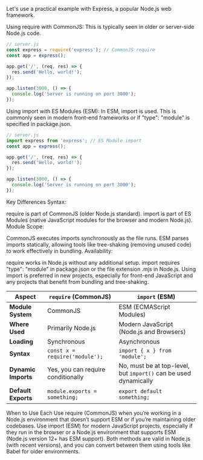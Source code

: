 Let's use a practical example with Express, a popular Node.js web framework.

Using require with CommonJS:
This is typically seen in older or server-side Node.js code.

```javascript
// server.js
const express = require('express'); // CommonJS require
const app = express();

app.get('/', (req, res) => {
  res.send('Hello, world!');
});

app.listen(3000, () => {
  console.log('Server is running on port 3000');
});
```

Using import with ES Modules (ESM):
In ESM, import is used. This is commonly seen in modern front-end frameworks or if "type": "module" is specified in package.json.

```javascript
// server.js
import express from 'express'; // ES Module import
const app = express();

app.get('/', (req, res) => {
  res.send('Hello, world!');
});

app.listen(3000, () => {
  console.log('Server is running on port 3000');
});
```

Key Differences
Syntax:

require is part of CommonJS (older Node.js standard).
import is part of ES Modules (native JavaScript modules for the browser and modern Node.js).
Module Scope:

CommonJS executes imports synchronously as the file runs.
ESM parses imports statically, allowing tools like tree-shaking (removing unused code) to work effectively in bundling.
Availability:

require works in Node.js without any additional setup.
import requires "type": "module" in package.json or the file extension .mjs in Node.js.
Using import is preferred in new projects, especially for front-end JavaScript and any projects that benefit from bundling and tree-shaking.

| Aspect            | `require` (CommonJS)                | `import` (ESM)                        |
|-------------------|-------------------------------------|---------------------------------------|
| **Module System** | CommonJS                            | ESM (ECMAScript Modules)              |
| **Where Used**    | Primarily Node.js                   | Modern JavaScript (Node.js and Browsers) |
| **Loading**       | Synchronous                         | Asynchronous                          |
| **Syntax**        | `const x = require('module');`      | `import { x } from 'module';`         |
| **Dynamic Imports** | Yes, you can require conditionally | No, must be at top-level, but `import()` can be used dynamically |
| **Default Exports** | `module.exports = something;`       | `export default something;`           |


When to Use Each
Use require (CommonJS) when you’re working in a Node.js environment that doesn’t support ESM or if you’re maintaining older codebases.
Use import (ESM) for modern JavaScript projects, especially if they run in the browser or a Node.js environment that supports ESM (Node.js version 12+ has ESM support).
Both methods are valid in Node.js (with recent versions), and you can convert between them using tools like Babel for older environments.